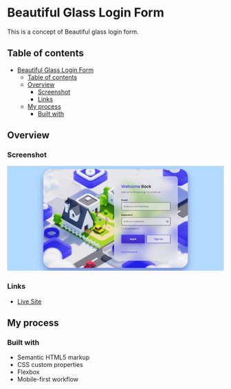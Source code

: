# Beautiful Glass Login Form

This is a concept of Beautiful glass login form.

## Table of contents

- [Beautiful Glass Login Form](#beautiful-glass-login-form)
  - [Table of contents](#table-of-contents)
  - [Overview](#overview)
    - [Screenshot](#screenshot)
    - [Links](#links)
  - [My process](#my-process)
    - [Built with](#built-with)

## Overview

### Screenshot

![](desktop-screen.jpg)

### Links

- [Live Site](https://beautiful-glass-login-form.netlify.app/)

## My process

### Built with

- Semantic HTML5 markup
- CSS custom properties
- Flexbox
- Mobile-first workflow
